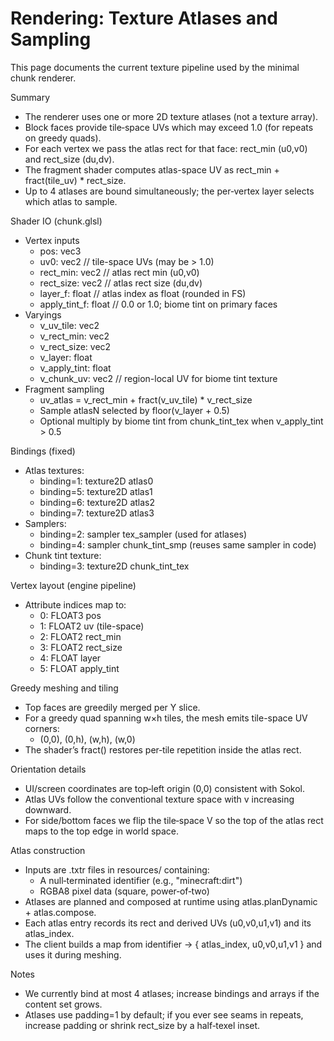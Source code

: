 # Rendering: Texture Atlases and Sampling

This page documents the current texture pipeline used by the minimal chunk renderer.

Summary

- The renderer uses one or more 2D texture atlases (not a texture array).
- Block faces provide tile‑space UVs which may exceed 1.0 (for repeats on greedy quads).
- For each vertex we pass the atlas rect for that face: rect_min (u0,v0) and rect_size (du,dv).
- The fragment shader computes atlas-space UV as rect_min + fract(tile_uv) \* rect_size.
- Up to 4 atlases are bound simultaneously; the per‑vertex layer selects which atlas to sample.

Shader IO (chunk.glsl)

- Vertex inputs
  - pos: vec3
  - uv0: vec2 // tile-space UVs (may be > 1.0)
  - rect_min: vec2 // atlas rect min (u0,v0)
  - rect_size: vec2 // atlas rect size (du,dv)
  - layer_f: float // atlas index as float (rounded in FS)
  - apply_tint_f: float // 0.0 or 1.0; biome tint on primary faces
- Varyings
  - v_uv_tile: vec2
  - v_rect_min: vec2
  - v_rect_size: vec2
  - v_layer: float
  - v_apply_tint: float
  - v_chunk_uv: vec2 // region-local UV for biome tint texture
- Fragment sampling
  - uv_atlas = v_rect_min + fract(v_uv_tile) \* v_rect_size
  - Sample atlasN selected by floor(v_layer + 0.5)
  - Optional multiply by biome tint from chunk_tint_tex when v_apply_tint > 0.5

Bindings (fixed)

- Atlas textures:
  - binding=1: texture2D atlas0
  - binding=5: texture2D atlas1
  - binding=6: texture2D atlas2
  - binding=7: texture2D atlas3
- Samplers:
  - binding=2: sampler tex_sampler (used for atlases)
  - binding=4: sampler chunk_tint_smp (reuses same sampler in code)
- Chunk tint texture:
  - binding=3: texture2D chunk_tint_tex

Vertex layout (engine pipeline)

- Attribute indices map to:
  - 0: FLOAT3 pos
  - 1: FLOAT2 uv (tile-space)
  - 2: FLOAT2 rect_min
  - 3: FLOAT2 rect_size
  - 4: FLOAT layer
  - 5: FLOAT apply_tint

Greedy meshing and tiling

- Top faces are greedily merged per Y slice.
- For a greedy quad spanning w×h tiles, the mesh emits tile-space UV corners:
  - (0,0), (0,h), (w,h), (w,0)
- The shader’s fract() restores per‑tile repetition inside the atlas rect.

Orientation details

- UI/screen coordinates are top‑left origin (0,0) consistent with Sokol.
- Atlas UVs follow the conventional texture space with v increasing downward.
- For side/bottom faces we flip the tile‑space V so the top of the atlas rect maps to the top edge in world space.

Atlas construction

- Inputs are .txtr files in resources/ containing:
  - A null‑terminated identifier (e.g., "minecraft:dirt")
  - RGBA8 pixel data (square, power‑of‑two)
- Atlases are planned and composed at runtime using atlas.planDynamic + atlas.compose.
- Each atlas entry records its rect and derived UVs (u0,v0,u1,v1) and its atlas_index.
- The client builds a map from identifier -> { atlas_index, u0,v0,u1,v1 } and uses it during meshing.

Notes

- We currently bind at most 4 atlases; increase bindings and arrays if the content set grows.
- Atlases use padding=1 by default; if you ever see seams in repeats, increase padding or shrink rect_size by a half‑texel inset.
